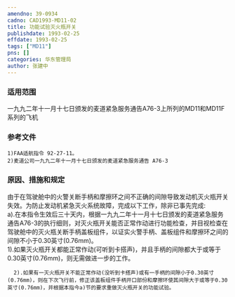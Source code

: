 ```yaml
---
amendno: 39-0934  
cadno: CAD1993-MD11-02  
title: 功能试验灭火瓶开关  
publishdate: 1993-02-25  
effdate: 1993-02-25  
tags: ["MD11"]  
pns: []  
categories: 华东管理局  
author: 张建中  
---
```

  
### 适用范围  
一九九二年十一月十七日颁发的麦道紧急服务通告A76-3上所列的MD11和MD11F系列的飞机  
  
<!--more-->  
### 参考文件  
    1)FAA适航指令 92-27-11。  
    2)麦道公司一九九二年十一月十七日颁发的麦道紧急服务通告 A76-3  
  
### 原因、措施和规定  
由于在驾驶舱中的火警关断手柄和摩擦环之间不正确的间隙导致发动机灭火瓶开关失效。为防止发动机紧急灭火系统故障，完成以下工作，除非已事先完成:  
     a).在本指令生效后三十天内，根据一九九二年十一月十七日颁发的麦道紧急服务通告A76-3的执行细则，对灭火瓶开关能否正常作动进行功能检查，并目视检查在驾驶舱中的灭火瓶关断手柄盖板组件，以证实火警手柄、盖板组件和摩擦环之间的间隙不小于0.30英寸(0.76mm)。  
      1).如果灭火瓶开关都能正常作动(可听到卡搭声)，并且手柄的间隙都大于或等于0.30英寸(0.76mm)，则无需做进一步的工作。  
  
      
      2).如果有一灭火瓶开关不能正常作动(没听到卡搭声)或有一手柄的间隙小于0.30英寸(0.76mm)，则在下次飞行前，修正该盖板组件手柄开口部份和摩擦环使其间隙大于或等于0.30英寸(0.76mm)，并根据本指今a)节的要求重做灭火瓶开关的功能试验。  
